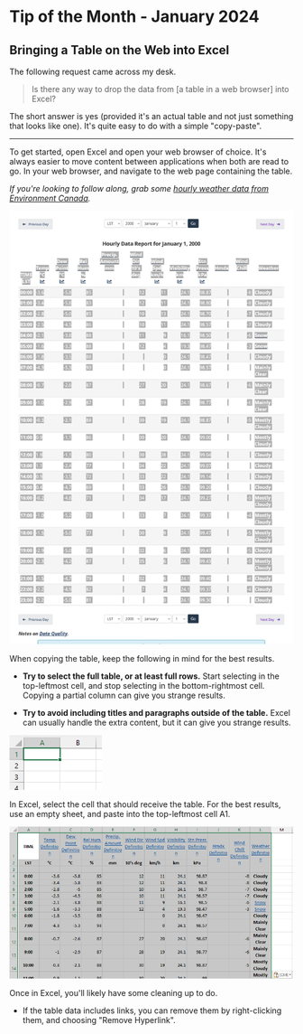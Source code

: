 # Tip of the Month - January 2024

## Bringing a Table on the Web into Excel

The following request came across my desk.

> Is there any way to drop the data from [a table in a web browser] into Excel?

The short answer is yes (provided it's an actual table and not just something that looks like one).
It's quite easy to do with a simple "copy-paste".

---

To get started, open Excel and open your web browser of choice.
It's always easier to move content between applications when both are read to go.
In your web browser, and navigate to the web page containing the table.

_If you're looking to follow along, grab some [hourly weather data from Environment Canada](https://climate.weather.gc.ca/climate_data/hourly_data_e.html?hlyRange=1961-08-01%7C2012-03-20&dlyRange=1945-06-01%7C2012-03-19&mlyRange=1945-01-01%7C2012-03-01&StationID=4093&Prov=ON&urlExtension=_e.html&searchType=stnProx&optLimit=specDate&StartYear=1950&EndYear=1950&selRowPerPage=25&Line=0&txtRadius=25&optProxType=navLink&txtLatDecDeg=46.533333333333&txtLongDecDeg=-84.5&timeframe=1&time=LST&Year=2000&Month=1&Day=1)._

![Highlight the Table](selectTable.png)

When copying the table, keep the following in mind for the best results.

- **Try to select the full table, or at least full rows.**
  Start selecting in the top-leftmost cell, and stop selecting in the bottom-rightmost cell.
  Copying a partial column can give you strange results.

- **Try to avoid including titles and paragraphs outside of the table.**
  Excel can usually handle the extra content, but it can give you strange results.

![Cell A1](excelA1.png)

In Excel, select the cell that should receive the table.
For the best results, use an empty sheet, and paste into the top-leftmost cell A1.

![Raw Data in Excel](excelRaw.png)

Once in Excel, you'll likely have some cleaning up to do.

- If the table data includes links, you can remove them by right-clicking them,
  and choosing "Remove Hyperlink".
